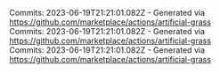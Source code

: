 Commits: 2023-06-19T21:21:01.082Z - Generated via https://github.com/marketplace/actions/artificial-grass
<br>
Commits: 2023-06-19T21:21:01.082Z - Generated via https://github.com/marketplace/actions/artificial-grass
<br>
Commits: 2023-06-19T21:21:01.082Z - Generated via https://github.com/marketplace/actions/artificial-grass
<br>
